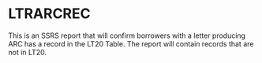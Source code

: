 # LTRARCREC
This is an SSRS report that will confirm borrowers with a letter producing ARC has a record in the LT20 Table. The  report will contain records that are not in LT20.
